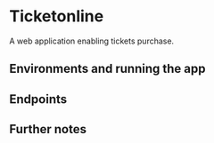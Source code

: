 # Ticketonline
A web application enabling tickets purchase.

## Environments and running the app

## Endpoints

## Further notes
